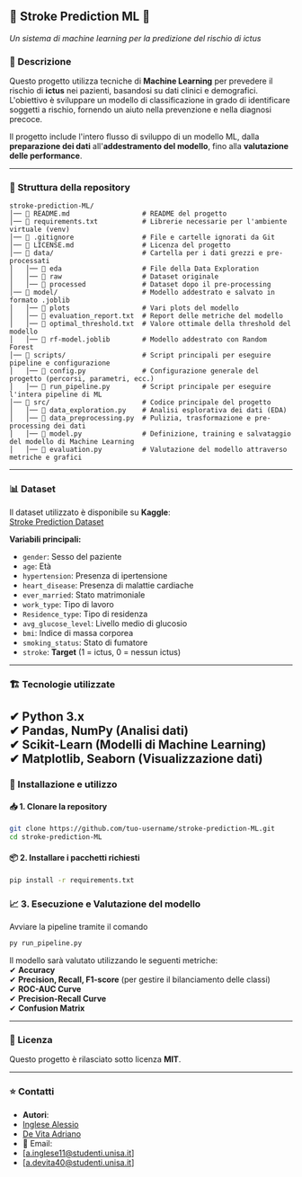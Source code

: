 ## 🏥 Stroke Prediction ML 🏥  
_Un sistema di machine learning per la predizione del rischio di ictus_  

### 📌 Descrizione  
Questo progetto utilizza tecniche di **Machine Learning** per prevedere il rischio di **ictus** nei pazienti, basandosi su dati clinici e demografici. L'obiettivo è sviluppare un modello di classificazione in grado di identificare soggetti a rischio, fornendo un aiuto nella prevenzione e nella diagnosi precoce.  

Il progetto include l'intero flusso di sviluppo di un modello ML, dalla **preparazione dei dati** all'**addestramento del modello**, fino alla **valutazione delle performance**.  

---

### 📂 Struttura della repository  

```
stroke-prediction-ML/
│── 📜 README.md                  # README del progetto
│── 📜 requirements.txt           # Librerie necessarie per l'ambiente virtuale (venv)
│── 📜 .gitignore                 # File e cartelle ignorati da Git
│── 📜 LICENSE.md                 # Licenza del progetto
│── 📂 data/                      # Cartella per i dati grezzi e pre-processati
│   │── 📂 eda                    # File della Data Exploration
│   │── 📂 raw                    # Dataset originale
│   │── 📂 processed              # Dataset dopo il pre-processing
│── 📂 model/                     # Modello addestrato e salvato in formato .joblib
│   │── 📂 plots                  # Vari plots del modello
│   │── 📜 evaluation_report.txt  # Report delle metriche del modello
│   │── 📜 optimal_threshold.txt  # Valore ottimale della threshold del modello
│   │── 📜 rf-model.joblib        # Modello addestrato con Random Forest
│── 📂 scripts/                   # Script principali per eseguire pipeline e configurazione
│   │── 📜 config.py              # Configurazione generale del progetto (percorsi, parametri, ecc.)
│   │── 📜 run_pipeline.py        # Script principale per eseguire l'intera pipeline di ML
│── 📂 src/                       # Codice principale del progetto
│   │── 📜 data_exploration.py    # Analisi esplorativa dei dati (EDA)
│   │── 📜 data_preprocessing.py  # Pulizia, trasformazione e pre-processing dei dati
│   │── 📜 model.py               # Definizione, training e salvataggio del modello di Machine Learning
│   │── 📜 evaluation.py          # Valutazione del modello attraverso metriche e grafici
```

---

### 📊 Dataset  
Il dataset utilizzato è disponibile su **Kaggle**:  
[Stroke Prediction Dataset](https://www.kaggle.com/datasets/fedesoriano/stroke-prediction-dataset)  

**Variabili principali:**  
- `gender`: Sesso del paziente  
- `age`: Età  
- `hypertension`: Presenza di ipertensione  
- `heart_disease`: Presenza di malattie cardiache  
- `ever_married`: Stato matrimoniale  
- `work_type`: Tipo di lavoro  
- `Residence_type`: Tipo di residenza  
- `avg_glucose_level`: Livello medio di glucosio  
- `bmi`: Indice di massa corporea  
- `smoking_status`: Stato di fumatore  
- `stroke`: **Target** (1 = ictus, 0 = nessun ictus)  

---

### 🏗️ Tecnologie utilizzate  
✔ **Python 3.x**  
✔ **Pandas, NumPy** (Analisi dati)  
✔ **Scikit-Learn** (Modelli di Machine Learning)  
✔ **Matplotlib, Seaborn** (Visualizzazione dati)  
---

### 🚀 Installazione e utilizzo  

#### 📥 **1. Clonare la repository**
```bash
git clone https://github.com/tuo-username/stroke-prediction-ML.git
cd stroke-prediction-ML
```

#### 📦 **2. Installare i pacchetti richiesti**
```bash
pip install -r requirements.txt
```

### 📈 3. Esecuzione e Valutazione del modello  
Avviare la pipeline tramite il comando  
```bash
py run_pipeline.py
```
Il modello sarà valutato utilizzando le seguenti metriche:  
✔ **Accuracy**  
✔ **Precision, Recall, F1-score** (per gestire il bilanciamento delle classi)  
✔ **ROC-AUC Curve**  
✔ **Precision-Recall Curve**  
✔ **Confusion Matrix**  

---

### 📜 Licenza  
Questo progetto è rilasciato sotto licenza **MIT**.  

---

### ⭐ Contatti  
- **Autori**:   
- [Inglese Alessio](https://github.com/breakesomeoff)
- [De Vita Adriano](https://github.com/adry04)
- 📩 Email: 
- [a.inglese11@studenti.unisa.it] 
- [a.devita40@studenti.unisa.it] 